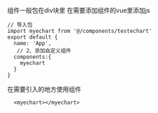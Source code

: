 组件一般包在div块里
在需要添加组件的vue里添加js
```
// 导入包
import myechart from '@/components/testechart'
export default {
  name: 'App',
   // 2、添加自定义组件
  components:{
    myechart
  }
}
```
在需要引入的地方使用组件
```
  <myechart></myechart>
```